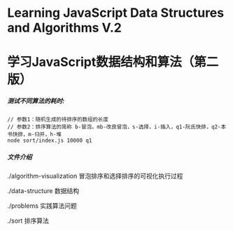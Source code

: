# Learning JavaScript Data Structures and Algorithms V.2

# 学习JavaScript数据结构和算法（第二版）

##### 测试不同算法的耗时:

```` shell
// 参数1：随机生成的待排序的数组的长度
// 参数2：排序算法的简称 b-冒泡，mb-改良冒泡，s-选择，i-插入，q1-阮氏快排，q2-本书快排，m-归并，h-堆
node sort/index.js 10000 q1
````


##### 文件介绍
./algorithm-visualization    冒泡排序和选择排序的可视化执行过程

./data-structure 数据结构

./problems 实践算法问题

./sort 排序算法


